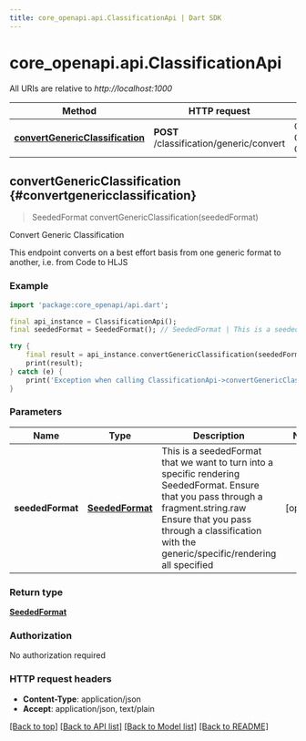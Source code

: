 ```yaml
---
title: core_openapi.api.ClassificationApi | Dart SDK
---
```


# core_openapi.api.ClassificationApi

All URIs are relative to *http://localhost:1000*

Method | HTTP request | Description
------------- | ------------- | -------------
[**convertGenericClassification**](ClassificationApi.md#convertgenericclassification) | **POST** /classification/generic/convert | Convert Generic Classification


## **convertGenericClassification** {#convertgenericclassification}
> SeededFormat convertGenericClassification(seededFormat)

Convert Generic Classification

This endpoint converts on a best effort basis from one generic format to another, i.e. from Code to HLJS 

### Example
```dart
import 'package:core_openapi/api.dart';

final api_instance = ClassificationApi();
final seededFormat = SeededFormat(); // SeededFormat | This is a seededFormat that we want to turn into a specific rendering SeededFormat.  Ensure that you pass through a fragment.string.raw  Ensure that you pass through a classification with the generic/specific/rendering all specified 

try {
    final result = api_instance.convertGenericClassification(seededFormat);
    print(result);
} catch (e) {
    print('Exception when calling ClassificationApi->convertGenericClassification: $e\n');
}
```

### Parameters

Name | Type | Description  | Notes
------------- | ------------- | ------------- | -------------
 **seededFormat** | [**SeededFormat**](SeededFormat.md)| This is a seededFormat that we want to turn into a specific rendering SeededFormat.  Ensure that you pass through a fragment.string.raw  Ensure that you pass through a classification with the generic/specific/rendering all specified  | [optional] 

### Return type

[**SeededFormat**](SeededFormat.md)

### Authorization

No authorization required

### HTTP request headers

 - **Content-Type**: application/json
 - **Accept**: application/json, text/plain

[[Back to top]](#) [[Back to API list]](../README.md#documentation-for-api-endpoints) [[Back to Model list]](../README.md#documentation-for-models) [[Back to README]](../README.md)

